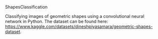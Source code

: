 ShapesClassification

Classifying images of geometric shapes using a convolutional neural network in Python. The dataset can be found here: https://www.kaggle.com/datasets/dineshpiyasamara/geometric-shapes-dataset.